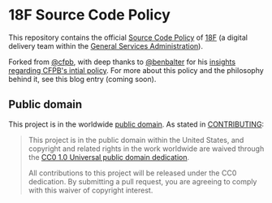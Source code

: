 # 18F Source Code Policy

This repository contains the official [Source Code Policy](18f-source-code-policy.md) of [18F](https://18f.gsa.gov/) (a digital delivery team within the [General Services Administration](http://gsa.gov)).

Forked from [@cfpb](https://github.com/cfpb), with deep thanks to [@benbalter](https://github.com/benbalter) for his [insights regarding CFPB's intial policy](http://ben.balter.com/2012/04/10/whats-missing-from-cfpbs-awesome-new-source-code-policy/). For more about this policy and the philosophy behind it, see this blog entry (coming soon).

## Public domain

This project is in the worldwide [public domain](LICENSE.md). As stated in [CONTRIBUTING](CONTRIBUTING.md):

> This project is in the public domain within the United States, and copyright and related rights in the work worldwide are waived through the [CC0 1.0 Universal public domain dedication](https://creativecommons.org/publicdomain/zero/1.0/).
>
> All contributions to this project will be released under the CC0 dedication. By submitting a pull request, you are agreeing to comply with this waiver of copyright interest.
